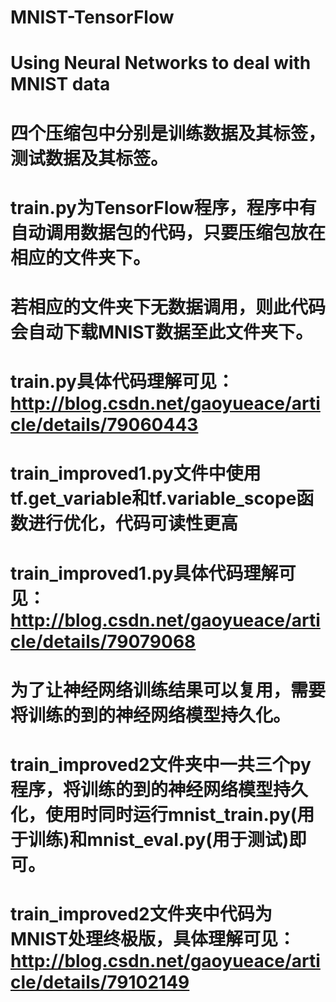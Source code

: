 # MNIST-TensorFlow
# Using Neural Networks to deal with MNIST data
# 四个压缩包中分别是训练数据及其标签，测试数据及其标签。
# train.py为TensorFlow程序，程序中有自动调用数据包的代码，只要压缩包放在相应的文件夹下。
# 若相应的文件夹下无数据调用，则此代码会自动下载MNIST数据至此文件夹下。
# train.py具体代码理解可见：http://blog.csdn.net/gaoyueace/article/details/79060443
# train_improved1.py文件中使用tf.get_variable和tf.variable_scope函数进行优化，代码可读性更高
# train_improved1.py具体代码理解可见：http://blog.csdn.net/gaoyueace/article/details/79079068
# 为了让神经网络训练结果可以复用，需要将训练的到的神经网络模型持久化。
# train_improved2文件夹中一共三个py程序，将训练的到的神经网络模型持久化，使用时同时运行mnist_train.py(用于训练)和mnist_eval.py(用于测试)即可。
# train_improved2文件夹中代码为MNIST处理终极版，具体理解可见：http://blog.csdn.net/gaoyueace/article/details/79102149
